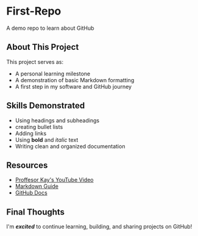 # First-Repo
A demo repo to learn about GitHub

## About This Project

This project serves as:
- A personal learning milestone
- A demonstration of basic Markdown formatting
- A first step in my software and GitHub journey

## Skills Demonstrated

- Using headings and subheadings
- creating bullet lists
- Adding links
- Using **bold** and *italic* text
- Writing clean and organized documentation

## Resources

- [Proffesor Kay's YouTube Video](https://www.youtube.com/watch?v=Hk5u71h6zu8)
- [Markdown Guide](https://markdownguide.org/)
- [GitHub Docs](https://docs.github.com/en)

## Final Thoughts
I'm ***excited*** to continue learning, building, and sharing projects on GitHub!
